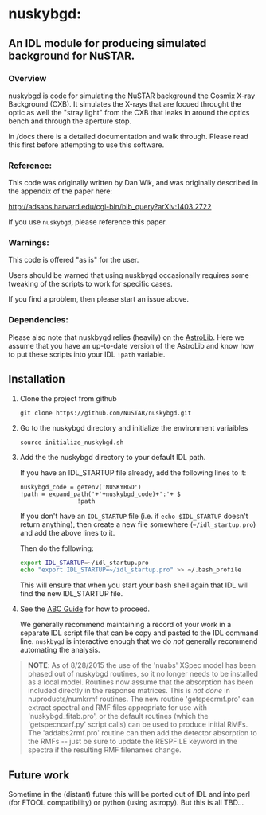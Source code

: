 # nuskybgd:
## An IDL module for producing simulated background for NuSTAR.

### Overview

nuskybgd is code for simulating the NuSTAR background the Cosmix X-ray
Background (CXB). It simulates the X-rays that are focued throught the
optic as well the "stray light" from the CXB that leaks in around the
optics bench and through the aperture stop.

In /docs there is a detailed documentation and walk through. Please
read this first before attempting to use this software.

### Reference:

This code was originally written by Dan Wik, and was originally described in the
appendix of the paper here:

http://adsabs.harvard.edu/cgi-bin/bib_query?arXiv:1403.2722

If you use `nuskybgd`, please reference this paper.

### Warnings:

This code is offered "as is" for the user.

Users should be warned that using nuskbygd occasionally requires some tweaking of the scripts to work for specific cases.

If you find a problem, then please start an issue above.


### Dependencies:

Please also note that nuskbygd relies (heavily) on the [AstroLib](https://github.com/wlandsman/IDLAstro). Here we assume that you have an up-to-date version of the AstroLib and know how to put these scripts into your IDL `!path` variable.

Installation
------------

1. Clone the project from github

    `git clone https://github.com/NuSTAR/nuskybgd.git`

2. Go to the nuskybgd directory and initialize the environment variaibles

	`source initialize_nuskybgd.sh`

3. Add the the nuskybgd directory to your default IDL path.

	If you have an IDL_STARTUP file already, add the following lines to it:
	
	
	```IDL
	nuskybgd_code = getenv('NUSKYBGD')                                                                                                                                                                
	!path = expand_path('+'+nuskybgd_code)+':'+ $
                    !path
	```

	If you don't have an `IDL_STARTUP` file (i.e. if `echo $IDL_STARTUP` doesn't return anything), then create a new file somewhere (`~/idl_startup.pro`) and add the above lines to it.	
	
	Then do the following:
	
	```bash
	export IDL_STARTUP=~/idl_startup.pro
	echo "export IDL_STARTUP=~/idl_startup.pro" >> ~/.bash_profile
	```
	
	This will ensure that when you start your bash shell again that IDL will find the new IDL_STARTUP file.

4. See the [ABC Guide](nuskybgd_ABC.md) for how to proceed.

	We generally recommend maintaining a record of your work in a separate IDL script file that can be copy and pasted to the IDL command line. `nuskbygd` is interactive enough that we do *not* generally recommend automating the analysis. 


> **NOTE**: As of 8/28/2015 the use of the 'nuabs' XSpec model has been phased out
of nuskybgd routines, so it no longer needs to be installed as a local model.
Routines now assume that the absorption has been included directly in the
response matrices. This is *not done* in nuproducts/numkrmf routines. The
new routine 'getspecrmf.pro' can extract spectral and RMF files appropriate 
for use with 'nuskybgd_fitab.pro', or the default routines (which the
'getspecnoarf.py' script calls) can be used to produce initial RMFs.  The
'addabs2rmf.pro' routine can then add the detector absorption to the RMFs --
just be sure to update the RESPFILE keyword in the spectra if the resulting
RMF filenames change.

## Future work

Sometime in the (distant) future this will be ported out of IDL and into perl (for FTOOL compatibility) or python (using astropy). But this is all TBD...